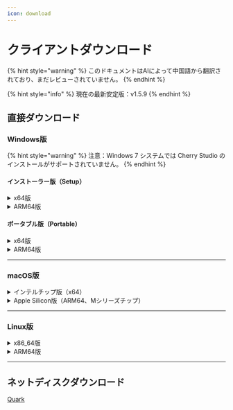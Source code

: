 ```yaml
---
icon: download
---
```

# クライアントダウンロード


{% hint style="warning" %}
このドキュメントはAIによって中国語から翻訳されており、まだレビューされていません。
{% endhint %}




{% hint style="info" %}
現在の最新安定版：v1.5.9
{% endhint %}

## 直接ダウンロード

### Windows版

{% hint style="warning" %}
注意：Windows 7 システムでは Cherry Studio のインストールがサポートされていません。
{% endhint %}

#### インストーラー版（Setup）

<details>

<summary>x64版</summary>

メインリンク：

【[Cherry Studio 公式サイト](https://cherry-ai.com/download)】 【[GitHub](https://github.com/CherryHQ/cherry-studio/releases/download/v1.5.9/Cherry-Studio-1.5.9-x64-setup.exe)】

バックアップリンク：

【[バックアップ1](https://download-cf.ocoolai.com/https://github.com/CherryHQ/cherry-studio/releases/download/v1.5.9/Cherry-Studio-1.5.9-x64-setup.exe)】 【[バックアップ2](https://download.ocoolai.com/https://github.com/CherryHQ/cherry-studio/releases/download/v1.5.9/Cherry-Studio-1.5.9-x64-setup.exe)】 【[バックアップ3](https://download.ocoolai.online/https://github.com/CherryHQ/cherry-studio/releases/download/v1.5.9/Cherry-Studio-1.5.9-x64-setup.exe)】

</details>

<details>

<summary>ARM64版</summary>

メインリンク：

【[Cherry Studio 公式サイト](https://cherry-ai.com/download)】 【[GitHub](https://github.com/CherryHQ/cherry-studio/releases/download/v1.5.9/Cherry-Studio-1.5.9-arm64-setup.exe)】

バックアップリンク：

【[バックアップ1](https://download-cf.ocoolai.com/https://github.com/CherryHQ/cherry-studio/releases/download/v极5.9/Cherry-Studio-1.5.9-arm64-setup.exe)】 【[バックアップ2](https://download.ocoolai.com/https://github.com/CherryHQ/cherry-studio/releases/download/v1.5.9/Cherry-Studio-1.5.9-arm64-setup.exe)】 【[バックアップ3](https://download.ocoolai.online/https://github.com/CherryHQ/cherry-studio/releases/download/v1.5.9/Cherry-Studio-1.5.9-arm64-setup.exe)】

</details>

#### ポータブル版（Portable）

<details>

<summary>x64版</summary>

メインリンク：

【[Cherry Studio 公式サイト](https://cherry-ai.com/download)】 【[GitHub](https://github.com/CherryHQ/cherry-studio/releases/download/v1.5.9/Cherry-Studio-1.5.9-x64-portable.exe)】

バックアップリンク：

【[バックアップ1](https://download-cf.ocoolai.com/https://github.com/CherryHQ/cherry-studio/releases/download/v1.5.9/Cherry-Studio-1.5.9-x64-portable.exe)】 【[バックアップ2](极download.ocoolai.com/https://github.com/CherryHQ/cherry-studio/releases/download/v1.5.9/Cherry-Studio-1.5.9-x64-portable.exe)】 【[バックアップ3](https://download.ocoolai.online/https://github.com/CherryHQ/cherry-studio/releases/download/v1.5.9/Cherry-Studio-1.5.9-x64-portable.exe)】

</details>

<details>

<summary>ARM64版</summary>

メインリンク：

【[Cherry Studio 公式サイト](https://cherry-ai.com/download)】 【[GitHub](https://github.com/CherryHQ/cherry-studio/releases/download/v1.5.9/Cherry-Studio-1.5.9-arm64-portable.exe)】

バックアップリンク：

【[バックアップ1](https://download-cf.ocoolai.com/https://github.com/CherryHQ/cherry-studio/releases/download/v1.5.9/Cherry-Studio-1.5.9-arm64-portable.exe)】 【[バックアップ2](https://download.ocoolai.com/https://github.com/CherryHQ/cherry-studio/releases/download/v1.5.9/Cherry-Studio-1.5.9-arm64-portable.exe)】 【[バックアップ3](https://download.ocoolai.online/https://github.com/CherryHQ/cherry-studio/releases/download/v1.5.9/Cherry-Studio-1.5.9-arm64-portable.exe)】

</details>

***

### macOS版

<details>

<summary>インテルチップ版（x64）</summary>

メインリンク：

【[Cherry Studio 公式サイト](https://cherry-ai.com/download)】 【[GitHub](https://github.com/CherryHQ/cherry-studio/releases/download/v1.5.9/Cherry-Studio-1.5.9-x64.dmg)】

バックアップリンク：

【[バックアップ1](https://download-cf.ocoolai.com/https://github.com/CherryHQ/cherry-studio/releases/download/v1.5.9/Cherry-Studio-1.5.9.dmg)】 【[バックアップ2](https://download.ocoolai.com/https://github.com/CherryHQ/cherry-studio/releases/download/v1.5.9/Cherry-Studio-1.5.9-x64.dmg)】 【[バックアップ3](https://download.ocoolai.online/https://github.com/CherryHQ/cherry-studio/releases/download/v1.5.9/Cherry-Studio-1.5.9-x64.dmg)】

</details>

<details>

<summary>Apple Silicon版（ARM64、Mシリーズチップ）</summary>

メインリンク：

【[Cherry Studio 公式サイト](https://cherry-ai.com/download)】 【[GitHub](https://github.com/CherryHQ/cherry-studio/releases/download/v1.5.9/Cherry-Studio-1.5.9-arm64.dmg)】

バックアップリンク：

【[バックアップ1](https://download-cf.ocoolai.com/https://github.com/CherryHQ/cherry-studio/releases/download/v1.5.9/Cherry-Studio-1.5.9-arm64.dmg)】 【[バックアップ2](https://download.ocoolai.com/https://github.com/CherryHQ/cherry-studio/releases/download/v1.5.9/Cherry-Studio-1.5.9-arm64.dmg)】 【[バックアップ3](https://download.ocoolai.online/https://github.com/CherryHQ/cherry-studio/releases/download/v1.5.9/Cherry-Studio-1.5.9-arm64.dmg)】

</details>

***

### Linux版

<details>

<summary>x86_64版</summary>

メインリンク：

【[Cherry Studio 公式サイト](https://cherry-ai.com/download)】 【[GitHub](https://github.com/CherryHQ/cherry-studio/releases/download/v1.5.9/Cherry-Studio-1.5.9-x86_64.AppImage)】

バックアップリンク：

【[バックアップ1](https://download-cf.ocoolai.com/https://github.com/CherryHQ/cherry-studio/releases/download/v1.5.9/Cherry-Studio-1.5.9-x86_64.AppImage)】 【[バックアップ2](https://download.ocoolai.com/https://github.com/CherryHQ/cherry-studio/releases/download/v1.5.9/Cherry-Studio-1.5.9-x86_64.AppImage)】 【[バックアップ3](https://download.ocoolai.online/https://github.com/CherryHQ/cherry-studio/releases/download/v1.5.9/Cherry-Studio-1.5.9-x86_64.AppImage)】

</details>

<details>

<summary>ARM64版</summary>

メインリンク：

【[Cherry Studio 公式サイト](https://cherry-ai.com/download)】 【[GitHub](https://github.com/CherryHQ/cherry-studio/releases/download/v1.5.9/Cherry-Studio-1.5.9-arm64.AppImage)】

バックアップリンク：

【[バックアップ1](https://download-cf.ocoolai.com/https://github.com/CherryHQ/cherry-studio/releases/download/v1.5.9/Cherry-Studio-1.5.9-arm64.AppImage)】 【[バックアップ2](https://download.ocoolai.com/https://github.com/CherryHQ/cherry-studio/releases/download/v1.5.9/Cherry-Studio-1.5.9-arm64.AppImage)】 【[バックアップ3](https://download.ocoolai.online/https://github.com/CherryHQ/cherry-studio/releases/download/v1.5.9/Cherry-Studio-1.5.9-arm64-AppImage)】

</details>

***

## ネットディスクダウンロード

[Quark](https://pan.quark.cn/s/4044324d0ecd#/list/share)